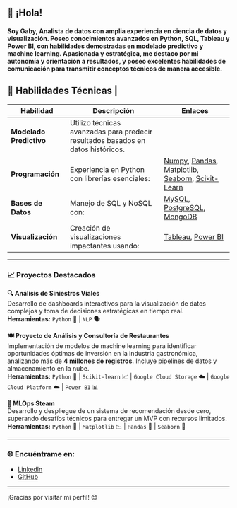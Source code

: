 ## 👋 ¡Hola!

#### Soy Gaby, Analista de datos con amplia experiencia en ciencia de datos y visualización. Poseo conocimientos avanzados en Python, SQL, Tableau y Power BI, con habilidades demostradas en modelado predictivo y machine learning. Apasionada y estratégica, me destaco por mi autonomía y orientación a resultados, y poseo excelentes habilidades de comunicación para transmitir conceptos técnicos de manera accesible.

## 🚀 Habilidades Técnicas                                                                                                      |

| **Habilidad**          | **Descripción**                                                                                                                | **Enlaces**                                                                                                          |
|------------------------|-------------------------------------------------------------------------------------------------------------------------------|---------------------------------------------------------------------------------------------------------------------|
| **Modelado Predictivo**| Utilizo técnicas avanzadas para predecir resultados basados en datos históricos.                                                |                                                                                                                     |
| **Programación**       | Experiencia en Python con librerías esenciales:                                                                                 | [Numpy](https://numpy.org), [Pandas](https://pandas.pydata.org), [Matplotlib](https://matplotlib.org), [Seaborn](https://seaborn.pydata.org), [Scikit-Learn](https://scikit-learn.org)                                                                                                                     |
| **Bases de Datos**     | Manejo de SQL y NoSQL con:                                                                                                      | [MySQL](https://www.mysql.com), [PostgreSQL](https://www.postgresql.org), [MongoDB](https://www.mongodb.com)                                                                                                                     |
| **Visualización**      | Creación de visualizaciones impactantes usando:                                                                                 | [Tableau](https://www.tableau.com), [Power BI](https://powerbi.microsoft.com)                                                                                                                     |

---

### 📈 Proyectos Destacados

**🔍 Análisis de Siniestros Viales**  
Desarrollo de dashboards interactivos para la visualización de datos complejos y toma de decisiones estratégicas en tiempo real.  
**Herramientas:** `Python` 🐍 | `NLP` 🗣️

**🍽️ Proyecto de Análisis y Consultoría de Restaurantes**  
Implementación de modelos de machine learning para identificar oportunidades óptimas de inversión en la industria gastronómica, analizando más de **4 millones de registros**. Incluye pipelines de datos y almacenamiento en la nube.  
**Herramientas:** `Python` 🐍 | `Scikit-learn` 📈 | `Google Cloud Storage` ☁️ | `Google Cloud Platform` ☁️ | `Power BI` 📊

**🚀 MLOps Steam**  
Desarrollo y despliegue de un sistema de recomendación desde cero, superando desafíos técnicos para entregar un MVP con recursos limitados.  
**Herramientas:** `Python` 🐍 | `Matplotlib` 📉 | `Pandas` 🧹 | `Seaborn` 🌈

---

### 🌐 Encuéntrame en:
- [LinkedIn](https://www.linkedin.com/in/gabriela-bergagna/) 
- [GitHub](https://github.com/gabybergagna) 
---

¡Gracias por visitar mi perfil! 😊



